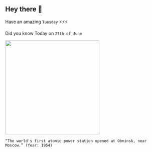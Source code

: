 ## Hey there 👋
Have an amazing `Tuesday` ⚡⚡⚡

Did you know Today on `27th of June`
 
 [<img src="https://i.pinimg.com/originals/fd/cc/df/fdccdfe87488e78cd7b4971109b1415a.png" width="300" />](http://www.energyglobalnews.com/1954-obninsk-nuclear-plant-produces-worlds-first-commercial-electricity/#:~:text=On%20June%2026%2C%201954%2C%20at,100%20km%20southwest%20of%20Moscow.) 
 ```
“The world's first atomic power station opened at Obninsk, near Moscow.” (Year: 1954)
```
